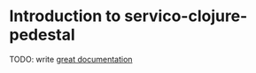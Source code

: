 # Introduction to servico-clojure-pedestal

TODO: write [great documentation](http://jacobian.org/writing/what-to-write/)
